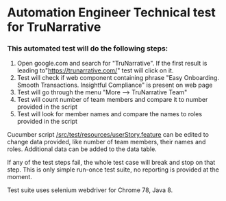 # Automation Engineer Technical test for TruNarrative

### This automated test will do the following steps:
1. Open google.com and search for "TruNarrative". If the first result is leading to"https://trunarrative.com/" test will click on it.
2. Test will check if web component containing phrase "Easy Onboarding.  Smooth Transactions.  Insightful Compliance" is present on web page
3. Test will go through the menu "More --> TruNarrative Team"
4. Test will count number of team members and compare it to number provided in the script
5. Test will look for member names and compare the names to roles provided in the script

Cucumber script [/src/test/resources/userStory.feature](https://github.com/AndyTomicki/TNTask/blob/master/src/test/resources/userStory.feature) can be edited to change data provided, like number of team members, their names and roles. Additional data can be added to the data table.

If any of the test steps fail, the whole test case will break and stop on that step.
This is only simple run-once test suite, no reporting is provided at the moment.

Test suite uses selenium webdriver for Chrome 78, Java 8.
